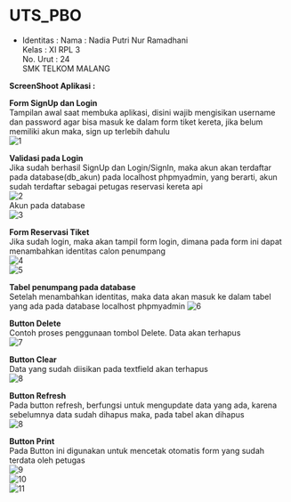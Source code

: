 # UTS_PBO

* Identitas : 
     Nama : Nadia Putri Nur Ramadhani <br>
     Kelas : XI RPL 3 <br>
     No. Urut : 24 <br>
     SMK TELKOM MALANG

**ScreenShoot Aplikasi :**

**Form SignUp dan Login** <br>
Tampilan awal saat membuka aplikasi, disini wajib mengisikan username dan password agar bisa masuk ke
dalam form tiket kereta, jika belum memiliki akun maka, sign up terlebih dahulu<br>
![1](https://github.com/nadiaputrinurramadhani/UTS_PBO/blob/master/1.JPG)

**Validasi pada Login** <br>
Jika sudah berhasil SignUp dan Login/SignIn, maka akun akan terdaftar pada database(db_akun) pada localhost
phpmyadmin, yang berarti, akun sudah terdaftar sebagai petugas reservasi kereta api<br>
![2](https://github.com/nadiaputrinurramadhani/UTS_PBO/blob/master/2.JPG)<br>
Akun pada database <br>
![3](https://github.com/nadiaputrinurramadhani/UTS_PBO/blob/master/8.JPG)<br>

**Form Reservasi Tiket** <br>
Jika sudah login, maka akan tampil form login, dimana pada form ini dapat menambahkan identitas calon penumpang<br>
![4](https://github.com/nadiaputrinurramadhani/UTS_PBO/blob/master/3.JPG)<br>
![5](https://github.com/nadiaputrinurramadhani/UTS_PBO/blob/master/4.JPG)<br>

**Tabel penumpang pada database** <br>
Setelah menambahkan identitas, maka data akan masuk ke dalam tabel yang ada pada database localhost phpmyadmin
![6](https://github.com/nadiaputrinurramadhani/UTS_PBO/blob/master/7.JPG)<br>

**Button Delete** <br>
Contoh proses penggunaan tombol Delete. Data akan terhapus <br>
![7](https://github.com/nadiaputrinurramadhani/UTS_PBO/blob/master/6.JPG)<br>

**Button Clear** <br>
Data yang sudah diisikan pada textfield akan terhapus <br>
![8](https://github.com/nadiaputrinurramadhani/UTS_PBO/blob/master/5.JPG)<br>

**Button Refresh** <br>
Pada button refresh, berfungsi untuk mengupdate data yang ada, karena sebelumnya data sudah dihapus maka, pada tabel akan dihapus<br>
![8](https://github.com/nadiaputrinurramadhani/UTS_PBO/blob/master/5.JPG)<br>

**Button Print** <br>
Pada Button ini digunakan untuk mencetak otomatis form yang sudah terdata oleh petugas<br>
![9](https://github.com/nadiaputrinurramadhani/UTS_PBO/blob/master/9.JPG)<br>
![10](https://github.com/nadiaputrinurramadhani/UTS_PBO/blob/master/10.JPG)<br>
![11](https://github.com/nadiaputrinurramadhani/UTS_PBO/blob/master/11.JPG)<br>

